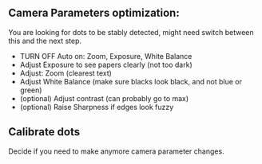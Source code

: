 
## Camera Parameters optimization: 
You are looking for dots to be stably detected, might need switch between this and the next step.
- TURN OFF Auto on: Zoom, Exposure, White Balance
- Adjust Exposure to see papers clearly (not too dark)
- Adjust: Zoom (clearest text)
- Adjust White Balance (make sure blacks look black, and not blue or green)
- (optional) Adjust contrast (can probably go to max)
- (optional) Raise Sharpness if edges look fuzzy

## Calibrate dots 
Decide if you need to make anymore camera parameter changes.
